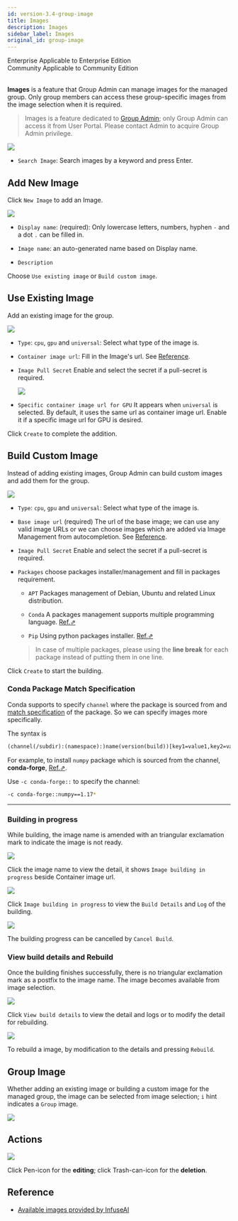 ```yaml
---
id: version-3.4-group-image
title: Images
description: Images
sidebar_label: Images
original_id: group-image
---
```


<div class="label-sect">
  <div class="ee-only tooltip">Enterprise
    <span class="tooltiptext">Applicable to Enterprise Edition</span>
  </div>
  <div class="ce-only tooltip">Community
    <span class="tooltiptext">Applicable to Community Edition</span>
  </div>
</div>
<br>

**Images** is a feature that Group Admin can manage images for the managed group. Only group members can access these group-specific images from the image selection when it is required.

>Images is a feature dedicated to [Group Admin](guide_manual/admin-group#members); only Group Admin can access it from User Portal. Please contact Admin to acquire Group Admin privilege.

![](assets/group-image-list.png)

+ `Search Image`: Search images by a keyword and press Enter.

## Add New Image

Click `New Image` to add an Image.

![](assets/group-image-info.png)

+ `Display name`: (required): Only lowercase letters, numbers, hyphen `-` and a dot `.` can be filled in.

+ `Image name`: an auto-generated name based on Display name.

+ `Description`

Choose `Use existing image` or `Build custom image`.

## Use Existing Image

Add an existing image for the group.

![](assets/group-image-existing.png)

+ `Type`: `cpu`, `gpu` and `universal`: Select what type of the image is.

+ `Container image url`: Fill in the Image's url. See [Reference](#reference).

+ `Image Pull Secret` Enable and select the secret if a pull-secret is required.

   ![](assets/images_pull_secret_v26.png)

+ `Specific container image url for GPU` It appears when `universal` is selected. By default, it uses the same url as container image url. Enable it if a specific image url for GPU is desired.

Click `Create` to complete the addition.


## Build Custom Image

Instead of adding existing images, Group Admin can build custom images and add them for the group.

![](assets/group-image-custom.png)

+ `Type`: `cpu`, `gpu` and `universal`: Select what type of the image is.

+ `Base image url` (required) The url of the base image; we can use any valid image URLs or we can choose images which are added via Image Management from autocompletion. See [Reference](#reference).

+ `Image Pull Secret` Enable and select the secret if a pull-secret is required.

+ `Packages` choose packages installer/management and fill in packages requirement.

  + `APT` Packages management of Debian, Ubuntu and related Linux distribution.

  + `Conda` A packages management supports multiple programming language. [Ref.&neArr;](https://docs.conda.io/projects/conda/en/latest/user-guide/tasks/manage-pkgs.html#installing-packages)

  + `Pip`  Using python packages installer. [Ref.&neArr;](https://packaging.python.org/tutorials/installing-packages/#use-pip-for-installing)

  >In case of multiple packages, please using the **line break** for each package instead of putting them in one line.

Click `Create` to start the building.

### Conda Package Match Specification

Conda supports to specify `channel` where the package is sourced from and [match specification](https://docs.conda.io/projects/conda-build/en/latest/resources/package-spec.html#package-match-specifications) of the package. So we can specify images more specifically. 

The syntax is 

```txt
(channel(/subdir):(namespace):)name(version(build))[key1=value1,key2=value2]
```

For example, to install `numpy` package which is sourced from the channel, **conda-forge**, [Ref.&neArr;](https://anaconda.org/conda-forge/numpy).

Use `-c conda-forge::` to specify the channel:

```bash
-c conda-forge::numpy==1.17*
```

---

### Building in progress

While building, the image name is amended with an triangular exclamation mark to indicate the image is not ready.

![](assets/group-image-not-ready.png)


Click the image name to view the detail, it shows `Image building in progress` beside Container image url.

![](assets/group-image-building.png)

Click `Image building in progress` to view the `Build Details` and `Log` of the building.

![](assets/group-image-building-detail.png)

The building progress can be cancelled by `Cancel Build`.


### View build details and Rebuild

Once the building finishes successfully, there is no triangular exclamation mark as a postfix to the image name. The image becomes available from image selection.

![](assets/group-image-built.png)

Click `View build details` to view the detail and logs or to modify the detail for rebuilding.

![](assets/group-image-rebuild.png)


To rebuild a image, by modification to the details and pressing `Rebuild`.

## Group Image

Whether adding an existing image or building a custom image for the managed group, the image can be selected from image selection; `i` hint indicates a `Group` image.

![](assets/group-image-selection.png)

## Actions

![](assets/actions.png)

Click Pen-icon for the **editing**; click Trash-can-icon for the **deletion**.

## Reference

+ [Available images provided by InfuseAI](guide_manual/images-list)
